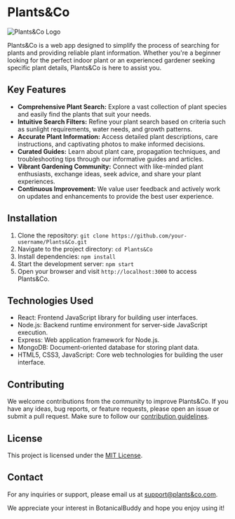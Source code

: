 # Plants&Co

![Plants&Co Logo](logo.png)

Plants&Co is a web app designed to simplify the process of searching for plants and providing reliable plant information. Whether you're a beginner looking for the perfect indoor plant or an experienced gardener seeking specific plant details, Plants&Co is here to assist you.

## Key Features

- **Comprehensive Plant Search:** Explore a vast collection of plant species and easily find the plants that suit your needs.
- **Intuitive Search Filters:** Refine your plant search based on criteria such as sunlight requirements, water needs, and growth patterns.
- **Accurate Plant Information:** Access detailed plant descriptions, care instructions, and captivating photos to make informed decisions.
- **Curated Guides:** Learn about plant care, propagation techniques, and troubleshooting tips through our informative guides and articles.
- **Vibrant Gardening Community:** Connect with like-minded plant enthusiasts, exchange ideas, seek advice, and share your plant experiences.
- **Continuous Improvement:** We value user feedback and actively work on updates and enhancements to provide the best user experience.

## Installation

1. Clone the repository: `git clone https://github.com/your-username/Plants&Co.git`
2. Navigate to the project directory: `cd Plants&Co`
3. Install dependencies: `npm install`
4. Start the development server: `npm start`
5. Open your browser and visit `http://localhost:3000` to access Plants&Co.

## Technologies Used

- React: Frontend JavaScript library for building user interfaces.
- Node.js: Backend runtime environment for server-side JavaScript execution.
- Express: Web application framework for Node.js.
- MongoDB: Document-oriented database for storing plant data.
- HTML5, CSS3, JavaScript: Core web technologies for building the user interface.

## Contributing

We welcome contributions from the community to improve Plants&Co. If you have any ideas, bug reports, or feature requests, please open an issue or submit a pull request. Make sure to follow our [contribution guidelines](CONTRIBUTING.md).

## License

This project is licensed under the [MIT License](LICENSE).

## Contact

For any inquiries or support, please email us at [support@plants&co.com](mailto:support@plants&co.com).


We appreciate your interest in BotanicalBuddy and hope you enjoy using it!



